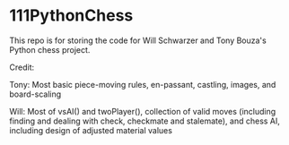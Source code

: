 # 111PythonChess
This repo is for storing the code for Will Schwarzer and Tony Bouza's Python chess project.

Credit: 

Tony: Most basic piece-moving rules, en-passant, castling, images, and board-scaling

Will: Most of vsAI() and twoPlayer(), collection of valid moves (including finding and dealing with check, checkmate and stalemate), and         chess AI, including design of adjusted material values
